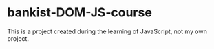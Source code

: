 # bankist-DOM-JS-course

This is a project created during the learning of JavaScript, not my own project.
